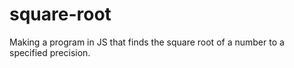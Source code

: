 # square-root

Making a program in JS that finds the square root of a number to a specified precision.